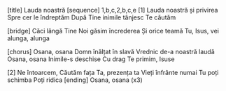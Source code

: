 [title] Lauda noastră
[sequence] 1,b,c,2,b,c,e
[1]
Lauda noastră și privirea
Spre cer le îndreptăm
După Tine inimile tânjesc
Te căutăm

[bridge]
Căci lângă Tine
Noi găsim încrederea
Și orice teamă
Tu, Isus, vei alunga, alunga

[chorus]
Osana, osana
Domn înălțat în slavă
Vrednic de-a noastră laudă
Osana, osana
Inimile-s deschise
Cu drag Te primim, Isuse

[2]
Ne întoarcem,
Căutăm fața Ta, prezența ta
Vieți înfrânte numai Tu poți schimba
Poți ridica
[ending]
Osana, osana (x3)

